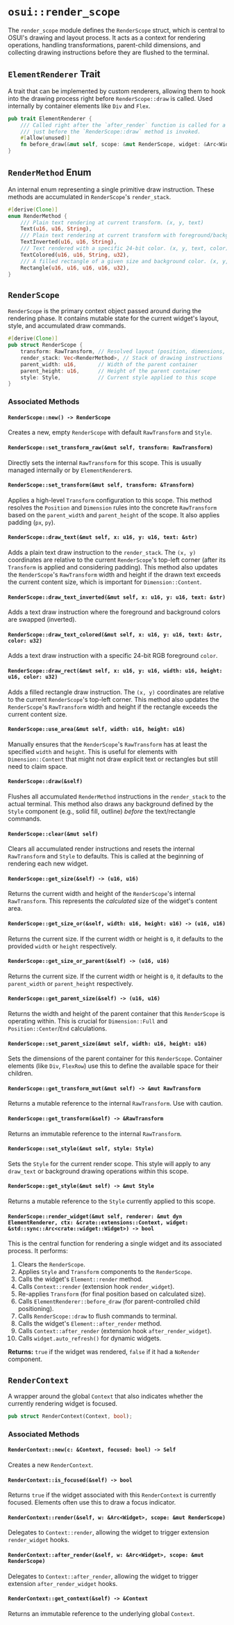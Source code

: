 # `osui::render_scope`

The `render_scope` module defines the `RenderScope` struct, which is central to OSUI's drawing and layout process. It acts as a context for rendering operations, handling transformations, parent-child dimensions, and collecting drawing instructions before they are flushed to the terminal.

## `ElementRenderer` Trait

A trait that can be implemented by custom renderers, allowing them to hook into the drawing process right before `RenderScope::draw` is called. Used internally by container elements like `Div` and `Flex`.

```rust
pub trait ElementRenderer {
    /// Called right after the `after_render` function is called for a widget,
    /// just before the `RenderScope::draw` method is invoked.
    #[allow(unused)]
    fn before_draw(&mut self, scope: &mut RenderScope, widget: &Arc<Widget>) {}
}
```

## `RenderMethod` Enum

An internal enum representing a single primitive draw instruction. These methods are accumulated in `RenderScope`'s `render_stack`.

```rust
#[derive(Clone)]
enum RenderMethod {
    /// Plain text rendering at current transform. (x, y, text)
    Text(u16, u16, String),
    /// Plain text rendering at current transform with foreground/background swapped. (x, y, text)
    TextInverted(u16, u16, String),
    /// Text rendered with a specific 24-bit color. (x, y, text, color)
    TextColored(u16, u16, String, u32),
    /// A filled rectangle of a given size and background color. (x, y, width, height, color)
    Rectangle(u16, u16, u16, u16, u32),
}
```

## `RenderScope`

`RenderScope` is the primary context object passed around during the rendering phase. It contains mutable state for the current widget's layout, style, and accumulated draw commands.

```rust
#[derive(Clone)]
pub struct RenderScope {
    transform: RawTransform, // Resolved layout (position, dimensions, padding)
    render_stack: Vec<RenderMethod>, // Stack of drawing instructions
    parent_width: u16,       // Width of the parent container
    parent_height: u16,      // Height of the parent container
    style: Style,            // Current style applied to this scope
}
```

### Associated Methods

#### `RenderScope::new() -> RenderScope`
Creates a new, empty `RenderScope` with default `RawTransform` and `Style`.

#### `RenderScope::set_transform_raw(&mut self, transform: RawTransform)`
Directly sets the internal `RawTransform` for this scope. This is usually managed internally or by `ElementRenderer`s.

#### `RenderScope::set_transform(&mut self, transform: &Transform)`
Applies a high-level `Transform` configuration to this scope. This method resolves the `Position` and `Dimension` rules into the concrete `RawTransform` based on the `parent_width` and `parent_height` of the scope. It also applies padding (`px`, `py`).

#### `RenderScope::draw_text(&mut self, x: u16, y: u16, text: &str)`
Adds a plain text draw instruction to the `render_stack`.
The `(x, y)` coordinates are relative to the current `RenderScope`'s top-left corner (after its `Transform` is applied and considering padding). This method also updates the `RenderScope`'s `RawTransform` width and height if the drawn text exceeds the current content size, which is important for `Dimension::Content`.

#### `RenderScope::draw_text_inverted(&mut self, x: u16, y: u16, text: &str)`
Adds a text draw instruction where the foreground and background colors are swapped (inverted).

#### `RenderScope::draw_text_colored(&mut self, x: u16, y: u16, text: &str, color: u32)`
Adds a text draw instruction with a specific 24-bit RGB foreground `color`.

#### `RenderScope::draw_rect(&mut self, x: u16, y: u16, width: u16, height: u16, color: u32)`
Adds a filled rectangle draw instruction. The `(x, y)` coordinates are relative to the current `RenderScope`'s top-left corner. This method also updates the `RenderScope`'s `RawTransform` width and height if the rectangle exceeds the current content size.

#### `RenderScope::use_area(&mut self, width: u16, height: u16)`
Manually ensures that the `RenderScope`'s `RawTransform` has at least the specified `width` and `height`. This is useful for elements with `Dimension::Content` that might not draw explicit text or rectangles but still need to claim space.

#### `RenderScope::draw(&self)`
Flushes all accumulated `RenderMethod` instructions in the `render_stack` to the actual terminal. This method also draws any background defined by the `Style` component (e.g., solid fill, outline) *before* the text/rectangle commands.

#### `RenderScope::clear(&mut self)`
Clears all accumulated render instructions and resets the internal `RawTransform` and `Style` to defaults. This is called at the beginning of rendering each new widget.

#### `RenderScope::get_size(&self) -> (u16, u16)`
Returns the current width and height of the `RenderScope`'s internal `RawTransform`. This represents the *calculated* size of the widget's content area.

#### `RenderScope::get_size_or(&self, width: u16, height: u16) -> (u16, u16)`
Returns the current size. If the current width or height is `0`, it defaults to the provided `width` or `height` respectively.

#### `RenderScope::get_size_or_parent(&self) -> (u16, u16)`
Returns the current size. If the current width or height is `0`, it defaults to the `parent_width` or `parent_height` respectively.

#### `RenderScope::get_parent_size(&self) -> (u16, u16)`
Returns the width and height of the parent container that this `RenderScope` is operating within. This is crucial for `Dimension::Full` and `Position::Center`/`End` calculations.

#### `RenderScope::set_parent_size(&mut self, width: u16, height: u16)`
Sets the dimensions of the parent container for this `RenderScope`. Container elements (like `Div`, `FlexRow`) use this to define the available space for their children.

#### `RenderScope::get_transform_mut(&mut self) -> &mut RawTransform`
Returns a mutable reference to the internal `RawTransform`. Use with caution.

#### `RenderScope::get_transform(&self) -> &RawTransform`
Returns an immutable reference to the internal `RawTransform`.

#### `RenderScope::set_style(&mut self, style: Style)`
Sets the `Style` for the current render scope. This style will apply to any `draw_text` or background drawing operations within this scope.

#### `RenderScope::get_style(&mut self) -> &mut Style`
Returns a mutable reference to the `Style` currently applied to this scope.

#### `RenderScope::render_widget(&mut self, renderer: &mut dyn ElementRenderer, ctx: &crate::extensions::Context, widget: &std::sync::Arc<crate::widget::Widget>) -> bool`
This is the central function for rendering a single widget and its associated process. It performs:
1.  Clears the `RenderScope`.
2.  Applies `Style` and `Transform` components to the `RenderScope`.
3.  Calls the widget's `Element::render` method.
4.  Calls `Context::render` (extension hook `render_widget`).
5.  Re-applies `Transform` (for final position based on calculated size).
6.  Calls `ElementRenderer::before_draw` (for parent-controlled child positioning).
7.  Calls `RenderScope::draw` to flush commands to terminal.
8.  Calls the widget's `Element::after_render` method.
9.  Calls `Context::after_render` (extension hook `after_render_widget`).
10. Calls `widget.auto_refresh()` for dynamic widgets.

**Returns:**
`true` if the widget was rendered, `false` if it had a `NoRender` component.

## `RenderContext`

A wrapper around the global `Context` that also indicates whether the currently rendering widget is focused.

```rust
pub struct RenderContext(Context, bool);
```

### Associated Methods

#### `RenderContext::new(c: &Context, focused: bool) -> Self`
Creates a new `RenderContext`.

#### `RenderContext::is_focused(&self) -> bool`
Returns `true` if the widget associated with this `RenderContext` is currently focused. Elements often use this to draw a focus indicator.

#### `RenderContext::render(&self, w: &Arc<Widget>, scope: &mut RenderScope)`
Delegates to `Context::render`, allowing the widget to trigger extension `render_widget` hooks.

#### `RenderContext::after_render(&self, w: &Arc<Widget>, scope: &mut RenderScope)`
Delegates to `Context::after_render`, allowing the widget to trigger extension `after_render_widget` hooks.

#### `RenderContext::get_context(&self) -> &Context`
Returns an immutable reference to the underlying global `Context`.
